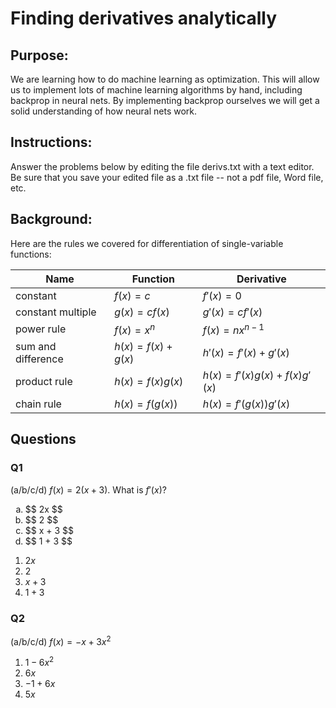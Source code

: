 # Finding derivatives analytically


## Purpose: 

We are learning how to do machine learning as optimization.  This will allow us to implement lots of machine learning algorithms by hand, including backprop in neural nets.  By implementing backprop ourselves we will get a solid understanding of how neural nets work.

## Instructions:  

Answer the problems below by editing the file derivs.txt with a text editor.  Be sure that you save your edited file as a .txt file -- not a pdf file, Word file, etc.

## Background:

Here are the rules we covered for differentiation of single-variable functions:

| Name               | Function               | Derivative                       |
|--------------------|------------------------|----------------------------------|
| constant           | $`f(x) = c`$           | $`f'(x) = 0`$                    |
| constant multiple  | $`g(x) = cf(x)`$       | $`g'(x) = cf'(x)`$               |
| power rule         | $`f(x) = x^{n}`$       | $`f(x) = nx^{n-1}`$              |
| sum and difference | $`h(x) = f(x) + g(x)`$ | $`h'(x) = f'(x) + g'(x)`$        |
| product rule       | $`h(x) = f(x)g(x)`$    | $`h(x) = f'(x)g(x) + f(x)g'(x)`$ |
| chain rule         | $`h(x) = f(g(x))`$     | $`h(x) = f'(g(x))g'(x)`$         |

## Questions

### Q1

(a/b/c/d)
$`f(x) = 2(x + 3)`$.
What is $`f'(x)`$?

<ol type="a">
  <li> $$ 2x    $$ </li>
  <li> $$ 2     $$ </li>
  <li> $$ x + 3 $$ </li>
  <li> $$ 1 + 3 $$ </li>
</ol>

1. $`2x`$
2. $2$
3. $`x + 3`$
4. $`1 + 3`$

### Q2

(a/b/c/d)
$`f(x) = -x + 3x^2`$

1. $`1 - 6x^2`$
2. $`6x`$
3. $`-1 + 6x`$
4. $`5x`$




